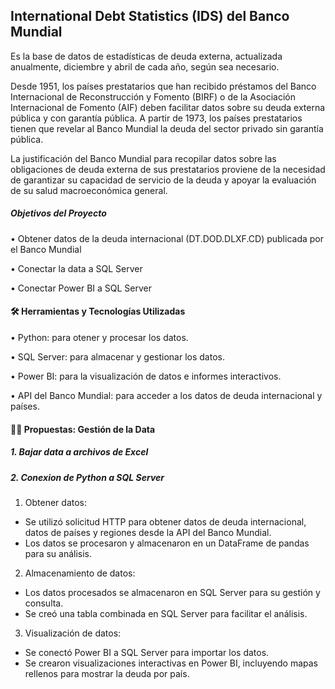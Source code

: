 ## International Debt Statistics (IDS) del Banco Mundial

Es la base de datos de estadísticas de deuda externa, actualizada anualmente, diciembre y abril de cada año, según sea necesario. 

Desde 1951, los países prestatarios que han recibido préstamos del Banco Internacional de Reconstrucción y Fomento (BIRF) o de la Asociación Internacional de Fomento (AIF) deben facilitar datos sobre su deuda externa pública y con garantía pública. A partir de 1973, los países prestatarios tienen que revelar al Banco Mundial la deuda del sector privado sin garantía pública. 

La justificación del Banco Mundial para recopilar datos sobre las obligaciones de deuda externa de sus prestatarios proviene de la necesidad de garantizar su capacidad de servicio de la deuda y apoyar la evaluación de su salud macroeconómica general. 

##### Objetivos del Proyecto
•	Obtener datos de la deuda internacional (DT.DOD.DLXF.CD) publicada por el Banco Mundial

•	Conectar la data a SQL Server

•	Conectar Power BI a SQL Server

#### 🛠️ Herramientas y Tecnologías Utilizadas
• Python: para otener y procesar los datos.

•	SQL Server: para almacenar y gestionar los datos.

•	Power BI: para la visualización de datos e informes interactivos.

•	API del Banco Mundial: para acceder a los datos de deuda internacional y países.

#### 🚶‍♀️ Propuestas: Gestión de la Data 

##### 1. Bajar data a archivos de Excel


   
##### 2. Conexion de Python a SQL Server
 

1.	Obtener datos:

- Se utilizó solicitud HTTP para obtener datos de deuda internacional, datos de países y regiones desde la API del Banco Mundial.
- Los datos se procesaron y almacenaron en un DataFrame de pandas para su análisis.

2.	Almacenamiento de datos:
- Los datos procesados se almacenaron en SQL Server para su gestión y consulta.
- Se creó una tabla combinada en SQL Server para facilitar el análisis.
  
3.	Visualización de datos:
- Se conectó Power BI a SQL Server para importar los datos.
- Se crearon visualizaciones interactivas en Power BI, incluyendo mapas rellenos para mostrar la deuda por país.


